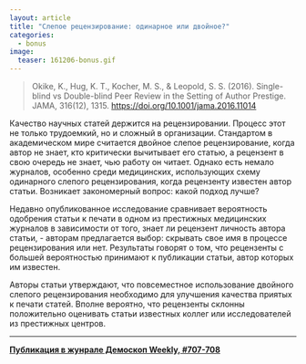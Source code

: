 ```yaml
---
layout: article
title: "Слепое рецензирование: одинарное или двойное?"
categories: 
  - bonus
image:
  teaser: 161206-bonus.gif
---
```


> Okike, K., Hug, K. T., Kocher, M. S., & Leopold, S. S. (2016). Single-blind vs Double-blind Peer Review in the Setting of Author Prestige. JAMA, 316(12), 1315. https://doi.org/10.1001/jama.2016.11014

Качество научных статей держится на рецензировании. Процесс этот не только трудоемкий, но и сложный в организации. Стандартом в академическом мире считается двойное слепое рецензирование, когда автор не знает, кто критически вычитывает его статью, а рецензент в свою очередь не знает, чью работу он читает. Однако есть немало журналов, особенно среди медицинских, использующих схему одинарного слепого рецензирования, когда рецензенту известен автор статьи. Возникает закономерный вопрос: какой подход лучше?

Недавно опубликованное исследование сравнивает вероятность одобрения статьи к печати в одном из престижных медицинских журналов в зависимости от того, знает ли рецензент личность автора статьи, - авторам предлагается выбор: скрывать свое имя в процессе рецензирования или нет. Результаты говорят о том, что рецензенты с большей вероятностью принимают к публикации статьи, автор которых им известен.

Авторы статьи утверждают, что повсеместное использование двойного слепого рецензирования необходимо для улучшения качества приятых к печати статей. Вполне вероятно, что рецензенты склонны положительно оценивать статьи известных коллег или исследователей из престижных центров.
***
**[Публикация в жунрале Демоскоп Weekly, #707-708](http://demoscope.ru/weekly/2016/0707/digest03.php)**